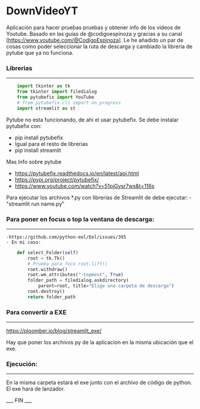 # DownVideoYT


Aplicación para hacer pruebas pruebas y obtener info de los videos de Youtube. Basado en las guias de @codigoespinoza y gracias a su canal [https://www.youtube.com/@CodigoEspinoza].
Le he añadido un par de cosas como poder seleccionar la ruta de descarga y cambiado la libreria de pytube que ya no funciona.

### Librerias
---

```py
    import tkinter as tk
    from tkinter import filedialog
    from pytubefix import YouTube
    # from pytubefix.cli import on_progress
    import streamlit as st
```

Pytube no esta funcionando, de ahi el usar pytubefix. Se debe instalar pytubefix con:
- pip install pytubefix
- Igual para el resto de librerias
- pip install streamlit
  
Mas Info sobre pytube
- https://pytubefix.readthedocs.io/en/latest/api.html
- https://pypi.org/project/pytubefix/
- https://www.youtube.com/watch?v=51pjGysr7ws&t=116s

Para ejecutar los archivos \*.py con librerias de Streamlit de debe ejecutar: - "streamlit run name.py"

### Para poner en focus o top la ventana de descarga:
---
    -https://github.com/python-eel/Eel/issues/395
    - En mi caso:

```py
    def select_Folder(self)
        root = tk.Tk()
        # Prueba para foco root.lift()
        root.withdraw()
        root.wm_attributes("-topmost", True)
        folder_path = filedialog.askdirectory(
            parent=root, title="Elige una carpeta de descarga")
        root.destroy()
        return folder_path
```
### Para convertir a EXE
---

https://ploomber.io/blog/streamlit_exe/

Hay que poner los archivos py de la aplicacion en la misma ubicación que el exe.


### Ejecución:
---

En la misma carpeta estará el exe junto con el archivo de código de python. El exe hara de lanzador.


___ FIN ___
